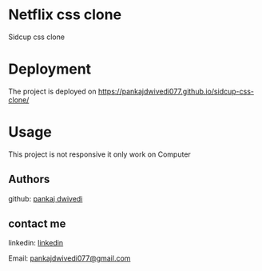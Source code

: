 
# Netflix css clone

Sidcup css clone

# Deployment

The project is deployed on https://pankajdwivedi077.github.io/sidcup-css-clone/

# Usage

This project is not responsive it only work on Computer

## Authors

github: [pankaj dwivedi](https://github.com/pankajdwivedi077)

## contact me 

linkedin: [linkedin](https://www.linkedin.com/in/pankaj-dwivedi-/)

Email: pankajdwivedi077@gmail.com


